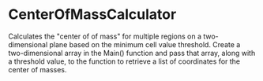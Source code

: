 # CenterOfMassCalculator

Calculates the "center of of mass" for multiple regions on a two-dimensional plane based on the minimum cell value threshold.  Create a two-dimensional array in the Main() function and pass that array, along with a threshold value, to the function to retrieve a list of coordinates for the center of masses.